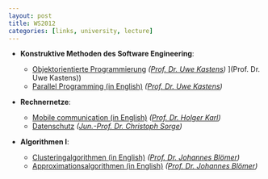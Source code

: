 ```yaml
---
layout: post
title: WS2012
categories: [links, university, lecture]
---
```


- __Konstruktive Methoden des Software Engineering__:

    * [Objektorientierte Programmierung](http://ag-kastens.uni-paderborn.de/lehre/material/oop/) _([Prof. Dr. Uwe Kastens](http://www.cs.uni-paderborn.de/fachgebiete/ag-kastens/wir/uwe.html))_
    ](Prof. Dr. Uwe Kastens))
    * [Parallel Programming (in English)](http://ag-kastens.uni-paderborn.de/lehre/material/ppje/) _([Prof. Dr. Uwe Kastens](http://www.cs.uni-paderborn.de/fachgebiete/ag-kastens/wir/uwe.html))_

- __Rechnernetze__:

    * [Mobile communication (in English)](http://www.cs.uni-paderborn.de/fachgebiete/fachgebiet-rechnernetze/lehre/lehrveranstaltungen/vl-mobilkommunikation.html) _([Prof. Dr. Holger Karl](http://www.cs.uni-paderborn.de/fachgebiete/fachgebiet-rechnernetze/people/hk.html))_
    * [Datenschutz](http://www.cs.uni-paderborn.de/fachgebiete/fg-netsec/lehre/ws1112/datenschutz.html) _([Jun.-Prof. Dr. Christoph Sorge](http://www.cs.uni-paderborn.de/fachgebiete/fg-netsec/personen/csorge.html))_

- __Algorithmen I__:

    * [Clusteringalgorithmen (in English)](http://www.cs.uni-paderborn.de/fachgebiete/ag-bloemer/lehre.html) _([Prof. Dr. Johannes Blömer](http://www.cs.uni-paderborn.de/fachgebiete/ag-bloemer/personen/jbloemer.html))_
    * [Approximationsalgorithmen (in English)](http://www.cs.uni-paderborn.de/fachgebiete/ag-bloemer/lehre.html) _([Prof. Dr. Johannes Blömer](http://www.cs.uni-paderborn.de/fachgebiete/ag-bloemer/personen/jbloemer.html))_
